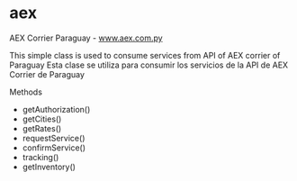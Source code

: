 # aex
AEX Corrier Paraguay - www.aex.com.py

This simple class is used to consume services from API of AEX corrier of Paraguay
Esta clase se utiliza para consumir los servicios de la API de AEX Corrier de Paraguay

Methods
 - getAuthorization()
 - getCities()
 - getRates()
 - requestService()
 - confirmService()
 - tracking()
 - getInventory()
